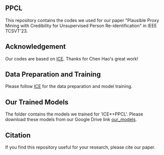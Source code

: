 ## PPCL
This repository contains the codes we used for our paper "Plausible Proxy Mining with Credibility for Unsupervised Person Re-identification" in IEEE TCSVT'23.

## Acknowledgement
Our codes are based on [ICE](https://github.com/chenhao2345/ICE). Thanks for Chen Hao's great work!

## Data Preparation and Training
Please follow [ICE](https://github.com/chenhao2345/ICE) for the data preparation and model training. 

## Our Trained Models
The folder contains the models we trained for 'ICE*+PPCL'.
Please download these models from our Google Drive link [our_models](https://drive.google.com/drive/folders/18gSBjZJQobQ1_n7C0iPjwBMBVnwrM8dL?usp=sharing).

## Citation 
If you find this repository useful for your research, please cite our paper.
